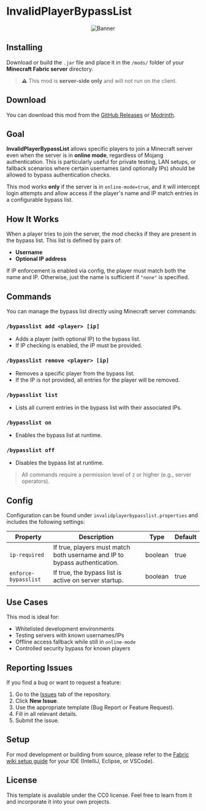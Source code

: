 # InvalidPlayerBypassList

<p align="center" width="100%">
  <img src="https://github.com/user-attachments/assets/daa6811d-3bfd-4d34-a369-15cd1aa9226b" alt="Banner"/>
</p>

## Installing

Download or build the `.jar` file and place it in the `/mods/` folder of your **Minecraft Fabric server** directory.

> ⚠️ This mod is **server-side only** and will not run on the client.

## Download

You can download this mod from the [GitHub Releases](https://github.com/TheMisterFish/Fabric_InvalidPlayerBypassList/releases) or [Modrinth](https://modrinth.com/mod/invalidplayerbypasslist).

## Goal

**InvalidPlayerBypassList** allows specific players to join a Minecraft server even when the server is in **online mode**, regardless of Mojang authentication.
This is particularly useful for private testing, LAN setups, or fallback scenarios where certain usernames (and optionally IPs) should be allowed to bypass authentication checks.

This mod works **only** if the server is in `online-mode=true`, and it will intercept login attempts and allow access if the player's name and IP match entries in a configurable bypass list.

## How It Works

When a player tries to join the server, the mod checks if they are present in the bypass list. This list is defined by pairs of:

* **Username**
* **Optional IP address**

If IP enforcement is enabled via config, the player must match both the name and IP. Otherwise, just the name is sufficient if `"none"` is specified.

## Commands

You can manage the bypass list directly using Minecraft server commands:

### `/bypasslist add <player> [ip]`

* Adds a player (with optional IP) to the bypass list.
* If IP checking is enabled, the IP must be provided.

### `/bypasslist remove <player> [ip]`

* Removes a specific player from the bypass list.
* If the IP is not provided, all entries for the player will be removed.

### `/bypasslist list`

* Lists all current entries in the bypass list with their associated IPs.

### `/bypasslist on`

* Enables the bypass list at runtime.

### `/bypasslist off`

* Disables the bypass list at runtime.

> All commands require a permission level of `2` or higher (e.g., server operators).

## Config

Configuration can be found under `invalidplayerbypasslist.properties` and includes the following settings:

| Property             | Description                                                                | Type    | Default |
| -------------------- | -------------------------------------------------------------------------- | ------- | ------- |
| `ip-required`        | If true, players must match both username and IP to bypass authentication. | boolean | true    |
| `enforce-bypasslist` | If true, the bypass list is active on server startup.                      | boolean | true    |

## Use Cases

This mod is ideal for:

* Whitelisted development environments
* Testing servers with known usernames/IPs
* Offline access fallback while still in `online-mode`
* Controlled security bypass for known players

## Reporting Issues

If you find a bug or want to request a feature:

1. Go to the [Issues](https://github.com/TheMisterFish/Fabric_InvalidPlayerBypassList/issues) tab of the repository.
2. Click **New Issue**.
3. Use the appropriate template (Bug Report or Feature Request).
4. Fill in all relevant details.
5. Submit the issue.

## Setup

For mod development or building from source, please refer to the [Fabric wiki setup guide](https://fabricmc.net/wiki/tutorial:setup) for your IDE (IntelliJ, Eclipse, or VSCode).

## License

This template is available under the CC0 license. Feel free to learn from it and incorporate it into your own projects.
